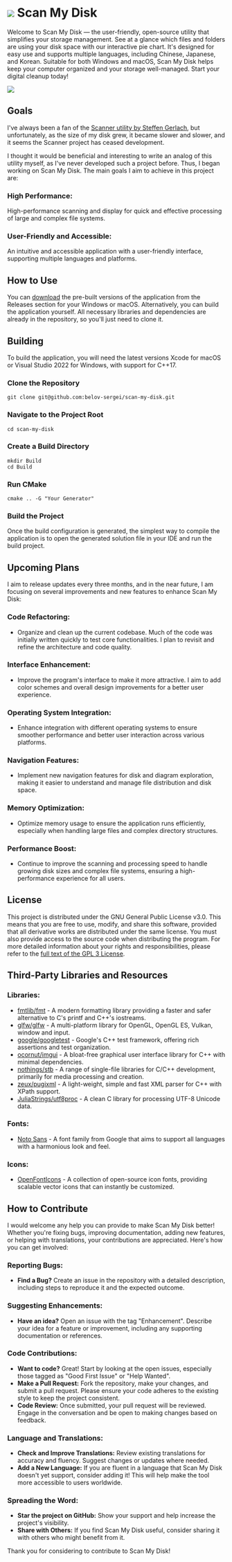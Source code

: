 # ![](./Documentation/Icon.png) Scan My Disk

Welcome to Scan My Disk — the user-friendly, open-source utility that simplifies your storage management. See at a glance which files and folders are using your disk space with our interactive pie chart. It's designed for easy use and supports multiple languages, including Chinese, Japanese, and Korean. Suitable for both Windows and macOS, Scan My Disk helps keep your computer organized and your storage well-managed.  Start your digital cleanup today!

![](./Documentation/Preview.png)

## Goals
I've always been a fan of the [Scanner utility by Steffen Gerlach](http://steffengerlach.de/freeware/index.html), but unfortunately, as the size of my disk grew, it became slower and slower, and it seems the Scanner project has ceased development.

I thought it would be beneficial and interesting to write an analog of this utility myself, as I've never developed such a project before. Thus, I began working on Scan My Disk. The main goals I aim to achieve in this project are:

### High Performance:
High-performance scanning and display for quick and effective processing of large and complex file systems.

### User-Friendly and Accessible:
An intuitive and accessible application with a user-friendly interface, supporting multiple languages and platforms.

## How to Use
You can [download](https://github.com/belov-sergei/scan-my-disk/releases) the pre-built versions of the application from the Releases section for your Windows or macOS. Alternatively, you can build the application yourself. All necessary libraries and dependencies are already in the repository, so you'll just need to clone it.

## Building
To build the application, you will need the latest versions Xcode for macOS or Visual Studio 2022 for Windows, with support for C++17.

### Clone the Repository
```
git clone git@github.com:belov-sergei/scan-my-disk.git
```

### Navigate to the Project Root
```
cd scan-my-disk
```

### Create a Build Directory
```
mkdir Build
cd Build
```

### Run CMake
```
cmake .. -G "Your Generator"
```

### Build the Project
Once the build configuration is generated, the simplest way to compile the application is to open the generated solution file in your IDE and run the build project.

## Upcoming Plans

I aim to release updates every three months, and in the near future, I am focusing on several improvements and new features to enhance Scan My Disk:

### Code Refactoring:
- Organize and clean up the current codebase. Much of the code was initially written quickly to test core functionalities. I plan to revisit and refine the architecture and code quality.

### Interface Enhancement:
- Improve the program's interface to make it more attractive. I aim to add color schemes and overall design improvements for a better user experience.

### Operating System Integration:
- Enhance integration with different operating systems to ensure smoother performance and better user interaction across various platforms.

### Navigation Features:
- Implement new navigation features for disk and diagram exploration, making it easier to understand and manage file distribution and disk space.

### Memory Optimization:
- Optimize memory usage to ensure the application runs efficiently, especially when handling large files and complex directory structures.

### Performance Boost:
- Continue to improve the scanning and processing speed to handle growing disk sizes and complex file systems, ensuring a high-performance experience for all users.

## License

This project is distributed under the GNU General Public License v3.0. This means that you are free to use, modify, and share this software, provided that all derivative works are distributed under the same license. You must also provide access to the source code when distributing the program. For more detailed information about your rights and responsibilities, please refer to the [full text of the GPL 3 License](https://www.gnu.org/licenses/gpl-3.0.html).

## Third-Party Libraries and Resources

### Libraries:
  - [fmtlib/fmt](https://github.com/fmtlib/fmt) - A modern formatting library providing a faster and safer alternative to C's printf and C++'s iostreams.
  - [glfw/glfw](https://github.com/glfw/glfw) - A multi-platform library for OpenGL, OpenGL ES, Vulkan, window and input.
  - [google/googletest](https://github.com/google/googletest) - Google's C++ test framework, offering rich assertions and test organization.
  - [ocornut/imgui](https://github.com/ocornut/imgui) - A bloat-free graphical user interface library for C++ with minimal dependencies.
  - [nothings/stb](https://github.com/nothings/stb) - A range of single-file libraries for C/C++ development, primarily for media processing and creation.
  - [zeux/pugixml](https://github.com/zeux/pugixml) - A light-weight, simple and fast XML parser for C++ with XPath support.
  - [JuliaStrings/utf8proc](https://github.com/JuliaStrings/utf8proc) - A clean C library for processing UTF-8 Unicode data.

### Fonts:
  - [Noto Sans](https://fonts.google.com/noto/specimen/Noto+Sans) - A font family from Google that aims to support all languages with a harmonious look and feel.

### Icons:
  - [OpenFontIcons](https://github.com/traverseda/OpenFontIcons) - A collection of open-source icon fonts, providing scalable vector icons that can instantly be customized.

## How to Contribute

I would welcome any help you can provide to make Scan My Disk better! Whether you're fixing bugs, improving documentation, adding new features, or helping with translations, your contributions are appreciated. Here's how you can get involved:

### Reporting Bugs:
- **Find a Bug?** Create an issue in the repository with a detailed description, including steps to reproduce it and the expected outcome.

### Suggesting Enhancements:
- **Have an idea?** Open an issue with the tag "Enhancement". Describe your idea for a feature or improvement, including any supporting documentation or references.

### Code Contributions:
- **Want to code?** Great! Start by looking at the open issues, especially those tagged as "Good First Issue" or "Help Wanted".
- **Make a Pull Request:** Fork the repository, make your changes, and submit a pull request. Please ensure your code adheres to the existing style to keep the project consistent.
- **Code Review:** Once submitted, your pull request will be reviewed. Engage in the conversation and be open to making changes based on feedback.

### Language and Translations:
- **Check and Improve Translations:** Review existing translations for accuracy and fluency. Suggest changes or updates where needed.
- **Add a New Language:** If you are fluent in a language that Scan My Disk doesn't yet support, consider adding it! This will help make the tool more accessible to users worldwide.

### Spreading the Word:
- **Star the project on GitHub:** Show your support and help increase the project's visibility.
- **Share with Others:** If you find Scan My Disk useful, consider sharing it with others who might benefit from it.

Thank you for considering to contribute to Scan My Disk!